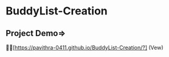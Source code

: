 ﻿# BuddyList-Creation
## Project Demo=>
🔗🔗[https://pavithra-0411.github.io/BuddyList-Creation/?] (Vew)
